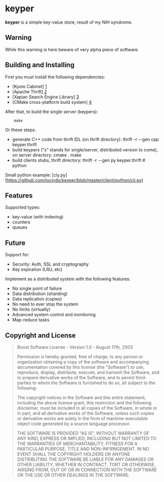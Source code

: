 keyper
======

**keyper** is a simple key-value store, result of my NIH syndrome.

Warning
-------

While this warning is here beware of very alpha piece of software.


Building and Installing
-----------------------

First you must install the following dependencies:

* [Kyoto Cabinet] [1]
* [Apache Thrift] [2]
* [Xapian Search Engine Library] [3]
* [CMake cross-platform build system] [4]

After that, to build the single server (keypers):

        make

Or these steps:

* generate C++ code from thrift IDL (on thrift directory):
        thrift -r --gen cpp keyper.thrift
* build keypers ("s" stands for single/server, distributed version to come), on server directory:
        cmake .
		make
* build clients stubs, thrift directory:
        thrift -r --gen py keyper.thrift # python

Small python example: [cly.py] [https://github.com/lucindo/keyper/blob/master/client/python/cli.py]

Features
--------

Supported types:

* key-value (with indexing)
* counters
* queues

Future
------

Support for:

* Security: Auth, SSL and cryptography
* Key expiration (LRU, etc)

Implement as a distributed system with the following features:

* No single point of failure
* Data distribution (sharding)
* Data replication (copies)
* No need to ever stop the system
* No limits (virtually)
* Advanced system control and monitoring
* Map-reduce tasks

Copyright and License
---------------------

> Boost Software License - Version 1.0 - August 17th, 2003
> 
> Permission is hereby granted, free of charge, to any person or organization
> obtaining a copy of the software and accompanying documentation covered by
> this license (the "Software") to use, reproduce, display, distribute,
> execute, and transmit the Software, and to prepare derivative works of the
> Software, and to permit third-parties to whom the Software is furnished to
> do so, all subject to the following:
> 
> The copyright notices in the Software and this entire statement, including
> the above license grant, this restriction and the following disclaimer,
> must be included in all copies of the Software, in whole or in part, and
> all derivative works of the Software, unless such copies or derivative
> works are solely in the form of machine-executable object code generated by
> a source language processor.
> 
> THE SOFTWARE IS PROVIDED "AS IS", WITHOUT WARRANTY OF ANY KIND, EXPRESS OR
> IMPLIED, INCLUDING BUT NOT LIMITED TO THE WARRANTIES OF MERCHANTABILITY,
> FITNESS FOR A PARTICULAR PURPOSE, TITLE AND NON-INFRINGEMENT. IN NO EVENT
> SHALL THE COPYRIGHT HOLDERS OR ANYONE DISTRIBUTING THE SOFTWARE BE LIABLE
> FOR ANY DAMAGES OR OTHER LIABILITY, WHETHER IN CONTRACT, TORT OR OTHERWISE,
> ARISING FROM, OUT OF OR IN CONNECTION WITH THE SOFTWARE OR THE USE OR OTHER
> DEALINGS IN THE SOFTWARE.



  [1]: http://1978th.net/kyotocabinet/            "Kyoto Cabinet"
  [2]: http://incubator.apache.org/thrift/        "Apache Thrift"
  [3]: http://xapian.org/                         "Xapian"
  [4]: http://www.cmake.org/                      "CMake"
